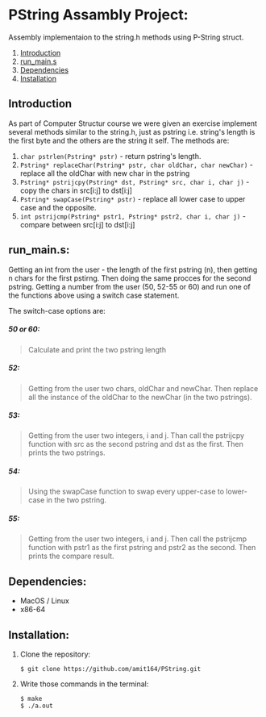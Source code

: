 # PString Assambly Project:  
Assembly implementaion to the string.h methods using P-String struct.
1. [Introduction](#introduction)  
2. [run_main.s](#run_mains)  
3. [Dependencies](#dependencies)
4. [Installation](#installation)


## Introduction
As part of Computer Structur course we were given an exercise implement several methods similar to the string.h, just as pstring i.e. string's length is the first byte and the others are the string it self. The methods are:

1. `char pstrlen(Pstring* pstr)` - return pstring's length.
2. `Pstring* replaceChar(Pstring* pstr, char oldChar, char newChar)` - replace all the oldChar with new char in the pstring
3. `Pstring* pstrijcpy(Pstring* dst, Pstring* src, char i, char j)` - copy the chars in src[i:j] to dst[i:j]
4. `Pstring* swapCase(Pstring* pstr)` - replace all lower case to upper case and the opposite.
5. `int pstrijcmp(Pstring* pstr1, Pstring* pstr2, char i, char j)` - compare between src[i:j] to dst[i:j]
 


## run_main.s:
Getting an int from the user - the length of the first pstring (n), then getting n chars for the first pstirng. Then doing the same procces for the second pstring. Getting a number from the user (50, 52-55 or 60) and run one of the functions above using a switch case statement.

The switch-case options are:
##### 50 or 60:
> Calculate and print the two pstring length
##### 52:
> Getting from the user two chars, oldChar and newChar. Then replace all the instance of the oldChar to the newChar (in the two pstrings).
##### 53:
> Getting from the user two integers, i and j. Than call the pstrijcpy function with src as the second pstring and dst as the first. Then prints the two pstrings.
##### 54:
> Using the swapCase function to swap every upper-case to lower-case in the two pstring.
##### 55:
> Getting from the user two integers, i and j. Then call the pstrijcmp function with pstr1 as the first pstring and pstr2 as the second. Then prints the compare result.


## Dependencies:
* MacOS / Linux
* x86-64 

## Installation:
1. Clone the repository:  
    ```
    $ git clone https://github.com/amit164/PString.git
    ```
2. Write those commands in the terminal:
    ```
    $ make 
    $ ./a.out
    ```

